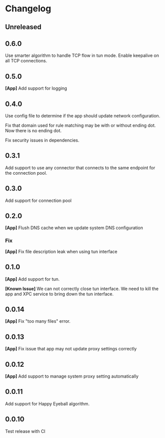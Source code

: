# Changelog

## Unreleased

## 0.6.0

Use smarter algorithm to handle TCP flow in tun mode.
Enable keepalive on all TCP connections.

## 0.5.0

**[App]** Add support for logging

## 0.4.0

Use config file to determine if the app should update network configuration.

Fix that domain used for rule matching may be with or without ending dot. Now there is no ending dot.

Fix security issues in dependencies.

## 0.3.1

Add support to use any connector that connects to the same endpoint for the connection pool.

## 0.3.0

Add support for connection pool

## 0.2.0

**[App]** Flush DNS cache when we update system DNS configuration

### Fix

**[App]** Fix file description leak when using tun interface

## 0.1.0

**[App]** Add support for tun.

**[Known Issue]** We can not correctly close tun interface. We need to kill the app and XPC service to bring down the tun interface.

## 0.0.14

**[App]** Fix "too many files" error.

## 0.0.13

**[App]** Fix issue that app may not update proxy settings correctly

## 0.0.12

**[App]** Add support to manage system proxy setting automatically

## 0.0.11

Add support for Happy Eyeball algorithm.

## 0.0.10

Test release with CI

